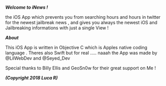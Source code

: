 ***Welcome to iNews !***

the iOS App which prevents you from searching hours and hours in twitter for the newest jailbreak news , and gives you always the newest iOS and Jailbreaking informations with just a single View !

***About***

This iOS App is written in Objective C which is Apples native coding language . Theres also Swift but for real ..... naaah
the App was made by @LilWebDev and @Seyed_Dev

Special thanks to Billy Ellis and GeoSn0w for their great support on Me !

_____(Copyright 2018 Luca R)_____
